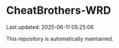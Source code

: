 # CheatBrothers-WRD

Last updated: 2025-06-11 05:25:06

This repository is automatically maintained.
